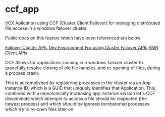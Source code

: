 # ccf_app

VCX Aplication using CCF (Cluster Client Failover) for managing 
distrobuted file access in a windows failover cluster

Public docs on this feature which have been referenced are below

[Failover Cluster APIs](https://docs.microsoft.com/en-us/previous-versions/windows/desktop/mscs/failover-cluster-apis-portal)
[Dev Environment For using Cluster Failover APIs](https://docs.microsoft.com/en-us/previous-versions/windows/desktop/mscs/preparing-a-development-environment#ide-requirements)
[SMB Client APis](https://docs.microsoft.com/en-us/windows/win32/api/smbclnt/)

CCF Allows for applications running in a windows failover cluster to gracefully resolve closing of old file handles, and re-opening of files, during 
a process crash.

This is accomplished by registering processes in the cluster via an App Instance ID, which is a GUID that uniquely identifies that Application. This, combined
with a monotonically increasing app instance version let's CCF disseminate which attempts to access a file should be respected (the newest process) and which
should be ignored (tombstoned processes which try to re-open files later on.
